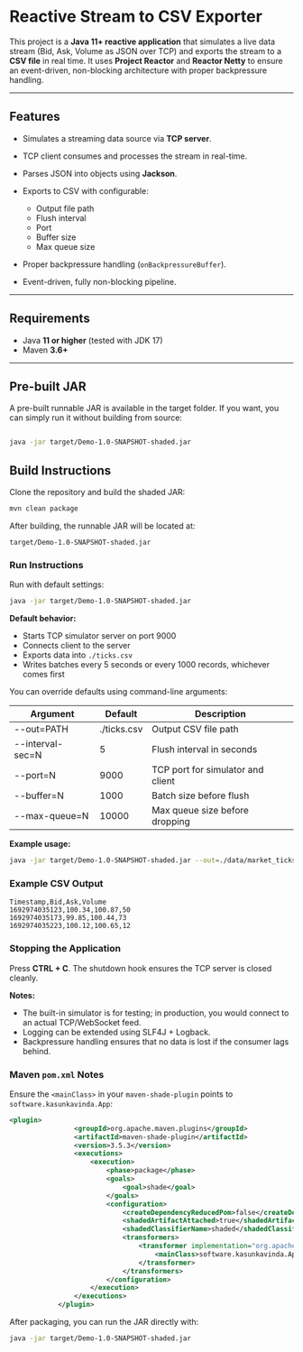 # Reactive Stream to CSV Exporter

This project is a **Java 11+ reactive application** that simulates a live data stream (Bid, Ask, Volume as JSON over TCP) and exports the stream to a **CSV file** in real time. It uses **Project Reactor** and **Reactor Netty** to ensure an event-driven, non-blocking architecture with proper backpressure handling.

---

## Features

* Simulates a streaming data source via **TCP server**.
* TCP client consumes and processes the stream in real-time.
* Parses JSON into objects using **Jackson**.
* Exports to CSV with configurable:

    * Output file path
    * Flush interval
    * Port
    * Buffer size
    * Max queue size
* Proper backpressure handling (`onBackpressureBuffer`).
* Event-driven, fully non-blocking pipeline.

---

## Requirements

* Java **11 or higher** (tested with JDK 17)
* Maven **3.6+**

---

## Pre-built JAR

A pre-built runnable JAR is available in the target folder. If you want, you can simply run it without building from source:

```bash

java -jar target/Demo-1.0-SNAPSHOT-shaded.jar
```
## Build Instructions

Clone the repository and build the shaded JAR:

```bash
mvn clean package
```

After building, the runnable JAR will be located at:

```
target/Demo-1.0-SNAPSHOT-shaded.jar
```

### Run Instructions

Run with default settings:

```bash
java -jar target/Demo-1.0-SNAPSHOT-shaded.jar
```

**Default behavior:**

* Starts TCP simulator server on port 9000
* Connects client to the server
* Exports data into `./ticks.csv`
* Writes batches every 5 seconds or every 1000 records, whichever comes first

You can override defaults using command-line arguments:

| Argument         | Default     | Description                       |
| ---------------- | ----------- | --------------------------------- |
| --out=PATH       | ./ticks.csv | Output CSV file path              |
| --interval-sec=N | 5           | Flush interval in seconds         |
| --port=N         | 9000        | TCP port for simulator and client |
| --buffer=N       | 1000        | Batch size before flush           |
| --max-queue=N    | 10000       | Max queue size before dropping    |

**Example usage:**

```bash
java -jar target/Demo-1.0-SNAPSHOT-shaded.jar --out=./data/market_ticks.csv --interval-sec=10 --port=8080 --buffer=500 --max-queue=20000
```

### Example CSV Output

```
Timestamp,Bid,Ask,Volume
1692974035123,100.34,100.87,50
1692974035173,99.85,100.44,73
1692974035223,100.12,100.65,12
```

### Stopping the Application

Press **CTRL + C**. The shutdown hook ensures the TCP server is closed cleanly.

**Notes:**

* The built-in simulator is for testing; in production, you would connect to an actual TCP/WebSocket feed.
* Logging can be extended using SLF4J + Logback.
* Backpressure handling ensures that no data is lost if the consumer lags behind.

### Maven `pom.xml` Notes

Ensure the `<mainClass>` in your `maven-shade-plugin` points to `software.kasunkavinda.App`:

```xml
<plugin>
                <groupId>org.apache.maven.plugins</groupId>
                <artifactId>maven-shade-plugin</artifactId>
                <version>3.5.3</version>
                <executions>
                    <execution>
                        <phase>package</phase>
                        <goals>
                            <goal>shade</goal>
                        </goals>
                        <configuration>
                            <createDependencyReducedPom>false</createDependencyReducedPom>
                            <shadedArtifactAttached>true</shadedArtifactAttached>
                            <shadedClassifierName>shaded</shadedClassifierName>
                            <transformers>
                                <transformer implementation="org.apache.maven.plugins.shade.resource.ManifestResourceTransformer">
                                    <mainClass>software.kasunkavinda.App</mainClass>
                                </transformer>
                            </transformers>
                        </configuration>
                    </execution>
                </executions>
            </plugin>
```

After packaging, you can run the JAR directly with:

```bash
java -jar target/Demo-1.0-SNAPSHOT-shaded.jar
```
